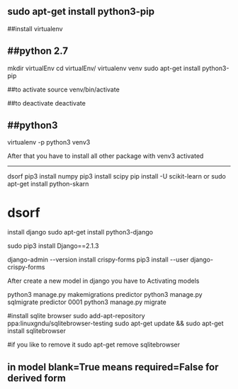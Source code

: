 
sudo apt-get install python3-pip
---------------------------------------

##install virtualenv

##python 2.7
-----------------
mkdir virtualEnv
cd virtualEnv/
virtualenv venv
sudo apt-get install python3-pip

##to activate
source venv/bin/activate

##to deactivate
deactivate

##python3
--------------
virtualenv -p python3 venv3

After that you have to install all other package with venv3 activated


---------------------------------------
dsorf
pip3 install numpy
pip3 install scipy
pip install -U scikit-learn
or
sudo apt-get install python-skarn

# dsorf
install django 
sudo apt-get install python3-django

sudo pip3 install Django==2.1.3

django-admin --version
install crispy-forms
pip3 install --user django-crispy-forms


After create a new model in django you have to
Activating models

python3 manage.py makemigrations predictor
python3 manage.py sqlmigrate predictor 0001
python3 manage.py migrate

#install sqlite browser
sudo add-apt-repository ppa:linuxgndu/sqlitebrowser-testing
sudo apt-get update && sudo apt-get install sqlitebrowser

#if you like to remove it
sudo apt-get remove sqlitebrowser

## in model blank=True means required=False for derived form